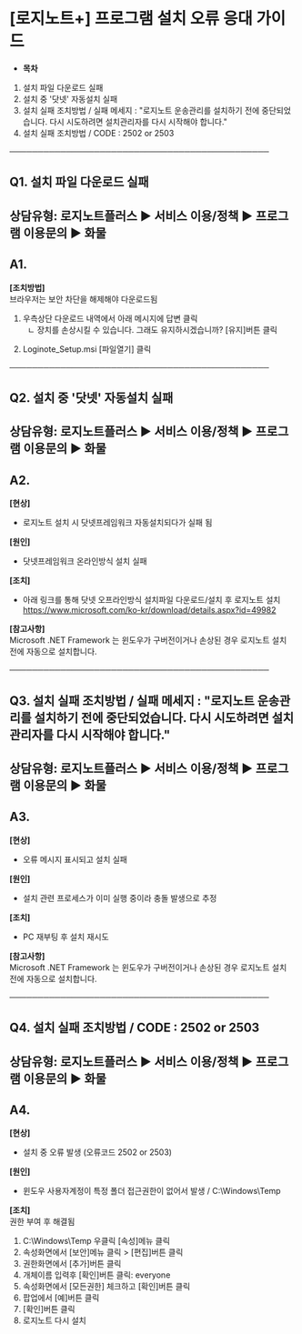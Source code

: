 # [로지노트+] 프로그램 설치 오류 응대 가이드

* **목차**

1. 설치 파일 다운로드 실패
2. 설치 중 '닷넷' 자동설치 실패
3. 설치 실패 조치방법 / 실패 메세지 : "로지노트 운송관리를 설치하기 전에 중단되었습니다. 다시 시도하려면 설치관리자를 다시 시작해야 합니다."
4. 설치 실패 조치방법 / CODE : 2502 or 2503

──────────────────────────────────────────────

**Q1. 설치 파일 다운로드 실패**
---------------------

상담유형: 로지노트플러스 ▶ 서비스 이용/정책 ▶ 프로그램 이용문의 ▶ 화물
------------------------------------------

**A1.**
-------

**[조치방법]**   
브라우저는 보안 차단을 해제해야 다운로드됨  
  
1. 우측상단 다운로드 내역에서 아래 메시지에 답변 클릭  
  ㄴ 장치를 손상시킬 수 있습니다. 그래도 유지하시겠습니까? [유지]버튼 클릭  
  
2. Loginote\_Setup.msi [파일열기] 클릭

──────────────────────────────────────────────

**Q2. 설치 중 '닷넷' 자동설치 실패**
-------------------------

상담유형: 로지노트플러스 ▶ 서비스 이용/정책 ▶ 프로그램 이용문의 ▶ 화물
------------------------------------------

**A2.**
-------

**[현상]**  
- 로지노트 설치 시 닷넷프레임워크 자동설치되다가 실패 됨  
  
**[원인]**   
- 닷넷프레임워크 온라인방식 설치 실패  
  
**[조치]**   
- 아래 링크를 통해 닷넷 오프라인방식 설치파일 다운로드/설치 후 로지노트 설치  
https://www.microsoft.com/ko-kr/download/details.aspx?id=49982

**[참고사항]**   
Microsoft .NET Framework 는 윈도우가 구버전이거나 손상된 경우 로지노트 설치 전에 자동으로 설치합니다.

──────────────────────────────────────────────

**Q3. 설치 실패 조치방법 / 실패 메세지 : "로지노트 운송관리를 설치하기 전에 중단되었습니다. 다시 시도하려면 설치관리자를 다시 시작해야 합니다."**
----------------------------------------------------------------------------------------

상담유형: 로지노트플러스 ▶ 서비스 이용/정책 ▶ 프로그램 이용문의 ▶ 화물
------------------------------------------

**A3.**
-------

**[현상]**  
- 오류 메시지 표시되고 설치 실패  
  
**[원인]**   
- 설치 관련 프로세스가 이미 실행 중이라 충돌 발생으로 추정  
  
**[조치]**   
- PC 재부팅 후 설치 재시도

**[참고사항]**   
Microsoft .NET Framework 는 윈도우가 구버전이거나 손상된 경우 로지노트 설치 전에 자동으로 설치합니다.

──────────────────────────────────────────────

**Q4. 설치 실패 조치방법 / CODE : 2502 or 2503**
----------------------------------------

상담유형: 로지노트플러스 ▶ 서비스 이용/정책 ▶ 프로그램 이용문의 ▶ 화물
------------------------------------------

**A4.**
-------

**[현상]**  
- 설치 중 오류 발생 (오류코드 2502 or 2503)  
  
**[원인]**   
- 윈도우 사용자계정이 특정 폴더 접근권한이 없어서 발생 / C:\Windows\Temp  
  
**[조치]**   
권한 부여 후 해결됨  
1. C:\Windows\Temp 우클릭 [속성]메뉴 클릭  
2. 속성화면에서 [보안]메뉴 클릭 > [편집]버튼 클릭  
3. 권한화면에서 [추가]버튼 클릭  
4. 개체이름 입력후 [확인]버튼 클릭: everyone  
5. 속성화면에서 [모든권한] 체크하고 [확인]버튼 클릭  
6. 팝업에서 [예]버튼 클릭  
7. [확인]버튼 클릭  
8. 로지노트 다시 설치
